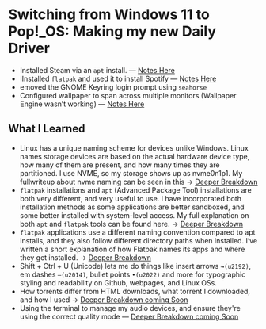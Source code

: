 # Switching from Windows 11 to Pop!_OS: Making my new Daily Driver

- Installed Steam via an `apt` install. — [Notes Here](/notes/expanded/Steam_Install_Explained.md)
- IInstalled `flatpak` and used it to install Spotify — [Notes Here](/notes/expanded/Flatpak_Install_Expanded.md)
- emoved the GNOME Keyring login prompt using `seahorse`
- Configured wallpaper to span across multiple monitors (Wallpaper Engine wasn’t working) — [Notes Here](/notes/expanded/Setting_Wallpapers.md)

## What I Learned
- Linux has a unique naming scheme for devices unlike Windows. Linux names storage devices are based on the actual hardware device type, how many of them are present, and how many times they are partitioned. I use NVME, so my storage shows up as nvme0n1p1. My fullwriteup about nvme naming can be seen in this → [Deeper Breakdown](/notes/expanded/NVME_naming_explained_linux.md)
- `flatpak` installations and `apt` (Advanced Package Tool) installations are both very different, and very useful to use. I have incorporated both installation methods as some applications are better sandboxed, and some better installed with system-level access. My full explanation on both `apt` and `flatpak` tools can be found here. → [Deeper Breakdown](/notes/expanded/Flatpak_and_Apt.md)
- `flatpak` applications use a different naming convention compared to apt installs, and they also follow different directory paths when installed. I’ve written a short explanation of how Flatpak names its apps and where they get installed. → [Deeper Breakdown](/notes/expanded/Flatpak_Naming_&_Location.md)
- Shift + Ctrl + U (Unicode) lets me do things like insert arrows `→(u2192)`, em dashes `—(u2014)`, bullet points `•(u2022)` and more for typographic styling and readability on Github, webpages, and Linux OSs.
- How torrents differ from HTML downloads, what torrent I downloaded, and how I used → [Deeper Breakdown coming Soon](/notes/expanded/HTML&Torrents_HowTo.md)
- Using the terminal to manage my audio devices, and ensure they're using the correct quality mode — [Deeper Breakdown coming Soon](/notes/expanded/Managing_and_Controlling_Audio.md)
